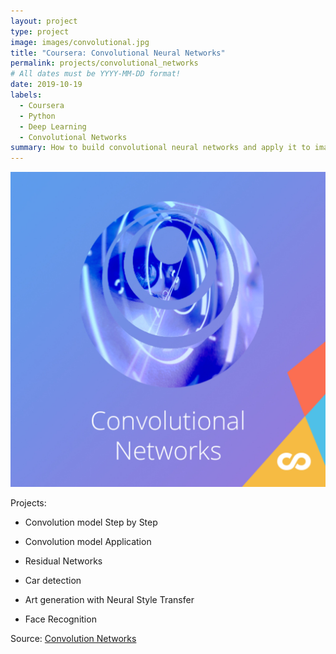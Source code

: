 ```yaml
---
layout: project
type: project
image: images/convolutional.jpg
title: "Coursera: Convolutional Neural Networks"
permalink: projects/convolutional_networks
# All dates must be YYYY-MM-DD format!
date: 2019-10-19
labels:
  - Coursera
  - Python
  - Deep Learning
  - Convolutional Networks
summary: How to build convolutional neural networks and apply it to image data
---
```


<img class="ui medium right floated rounded image" src="../images/convolutional.jpg">

Projects:

  * Convolution model Step by Step
 
  * Convolution model Application
 
  * Residual Networks
 
  * Car detection
  
  * Art generation with Neural Style Transfer
   
  * Face Recognition

Source: <a href="https://github.com/GuilhermeBrejeiro/Deep-Learning-Specialization/tree/master/Convolutional%20Neural%20Networks"><i class="large github icon"></i>Convolution Networks</a>
